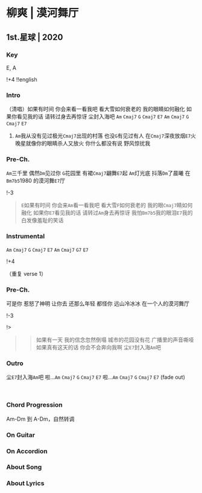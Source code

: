 # 柳爽 | 漠河舞厅
## 1st.星球 | 2020

### Key
E, A
&nbsp;

!+4
!!english



### Intro
（清唱）如果有时间 你会来看一看我吧
看大雪如何衰老的 我的眼睛如何融化
如果你看见我的话 请转过身去再惊讶
尘封入海吧
`Am` `Cmaj7` `G` `Cmaj7` `E7`
`Am` `Cmaj7` `G` `Cmaj7` `E7` 


1. `Am`我从没有见过极光`Cmaj7`出现的村落
也没`G`有见过有人 在`Cmaj7`深夜放烟`E7`火
晚星就像你的眼睛杀人又放火
你什么都没有说 野风惊扰我

### Pre-Ch.
`Am`三千里 偶然`Dm`见过你
`G`花园里 有裙`Cmaj7`翩舞`E7`起
`Am`灯光底 抖落`Dm`了晨曦
在 `Bm7b5`1980 的漠河舞`E7`厅

!-3

> `E`如果有时间 你会来`Am`看一看我吧
> 看大雪`F`如何衰老的 我的眼`Cmaj7`睛如何融化
> 如果你`E7`看见我的话 请转过`Am`身去再惊讶
> 我怕`Bm7b5`我的眼泪`E7`我的白发像羞耻的笑话

### Instrumental
`Am` `Cmaj7` `G` `Cmaj7` `E7` 
`Am` `Cmaj7` `G7` `E7` 

!+4

（重复 verse 1）

### Pre-Ch.
可是你 惹怒了神明
让你去 还那么年轻
都怪你 远山冷冰冰
在一个人的漠河舞厅

!-3

!>

>> 如果有一天 我的信念忽然倒塌
>> 城市的花园没有花 广播里的声音嘶哑
>> 如果真有这天的话 你会不会奔向我啊
>> 尘`E7`封入海`Am`吧

### Outro
尘`E7`封入海`Am`吧
啦...`Am` `Cmaj7` `G` `Cmaj7` `E7`
啦...`Am` `Cmaj7` `G` `Cmaj7` `E7` 
(fade out)


&nbsp;&nbsp;

### Chord Progression
Am-Dm 到 A-Dm，自然转调

### On Guitar


### On Accordion


### About Song


### About Lyrics
